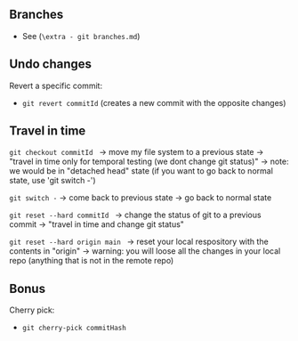 

<!-- Status: draft -->



## Branches

- See  (`\extra - git branches.md`)





## Undo changes

Revert a specific commit:
  - `git revert commitId` (creates a new commit with the opposite changes)



## Travel in time

`git checkout commitId `
→ move my file system to a previous state
→ "travel in time only for temporal testing (we dont change git status)"
→ note: we would be in "detached head" state (if you want to go back to normal state, use 'git switch -')

`git switch -` 
→ come back to previous state
→ go back to normal state

`git reset --hard commitId `
→ change the status of git to a previous commit
→ "travel in time and change git status"

`git reset --hard origin main `
→ reset your local respository with the contents in "origin"
→ warning: you will loose all the changes in your local repo (anything that is not in the remote repo)


## Bonus

Cherry pick:
  - `git cherry-pick commitHash`